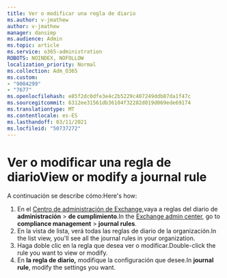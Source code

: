```yaml
---
title: Ver o modificar una regla de diario
ms.author: v-jmathew
author: v-jmathew
manager: dansimp
ms.audience: Admin
ms.topic: article
ms.service: o365-administration
ROBOTS: NOINDEX, NOFOLLOW
localization_priority: Normal
ms.collection: Adm_O365
ms.custom:
- "9004299"
- "7677"
ms.openlocfilehash: e85f2dc0dfe3e4c2b5229c407249ddb87da1f47c
ms.sourcegitcommit: 6312ee31561db36104f32282d019d069ede69174
ms.translationtype: MT
ms.contentlocale: es-ES
ms.lasthandoff: 03/11/2021
ms.locfileid: "50737272"
---
```

# <a name="view-or-modify-a-journal-rule"></a><span data-ttu-id="cefb0-102">Ver o modificar una regla de diario</span><span class="sxs-lookup"><span data-stu-id="cefb0-102">View or modify a journal rule</span></span>

<span data-ttu-id="cefb0-103">A continuación se describe cómo:</span><span class="sxs-lookup"><span data-stu-id="cefb0-103">Here's how:</span></span>

1. <span data-ttu-id="cefb0-104">En el [Centro de administración de Exchange,](https://go.microsoft.com/fwlink/p/?linkid=2059104)vaya a reglas del diario de **administración**  >  **de cumplimiento**.</span><span class="sxs-lookup"><span data-stu-id="cefb0-104">In the [Exchange admin center](https://go.microsoft.com/fwlink/p/?linkid=2059104), go to **compliance management** > **journal rules**.</span></span>
2. <span data-ttu-id="cefb0-105">En la vista de lista, verá todas las reglas de diario de la organización.</span><span class="sxs-lookup"><span data-stu-id="cefb0-105">In the list view, you'll see all the journal rules in your organization.</span></span>
3. <span data-ttu-id="cefb0-106">Haga doble clic en la regla que desea ver o modificar.</span><span class="sxs-lookup"><span data-stu-id="cefb0-106">Double-click the rule you want to view or modify.</span></span>
4. <span data-ttu-id="cefb0-107">En **la regla de diario,** modifique la configuración que desee.</span><span class="sxs-lookup"><span data-stu-id="cefb0-107">In **journal rule**, modify the settings you want.</span></span>
